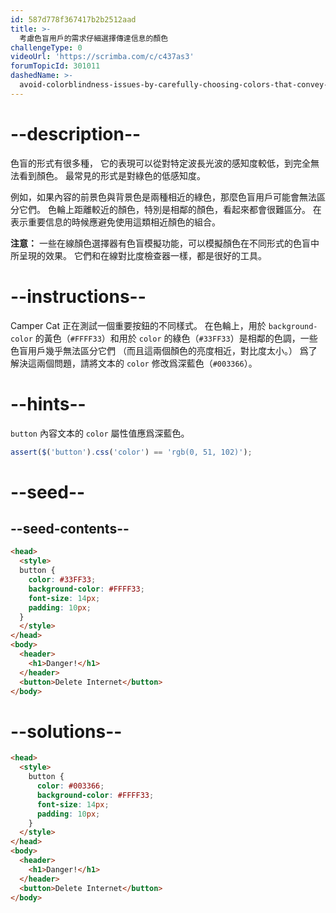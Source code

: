 ```yaml
---
id: 587d778f367417b2b2512aad
title: >-
  考慮色盲用戶的需求仔細選擇傳達信息的顏色
challengeType: 0
videoUrl: 'https://scrimba.com/c/c437as3'
forumTopicId: 301011
dashedName: >-
  avoid-colorblindness-issues-by-carefully-choosing-colors-that-convey-information
---
```


# --description--

色盲的形式有很多種， 它的表現可以從對特定波長光波的感知度較低，到完全無法看到顏色。 最常見的形式是對綠色的低感知度。

例如，如果內容的前景色與背景色是兩種相近的綠色，那麼色盲用戶可能會無法區分它們。 色輪上距離較近的顏色，特別是相鄰的顏色，看起來都會很難區分。 在表示重要信息的時候應避免使用這類相近顏色的組合。

**注意：** 一些在線顏色選擇器有色盲模擬功能，可以模擬顏色在不同形式的色盲中所呈現的效果。 它們和在線對比度檢查器一樣，都是很好的工具。

# --instructions--

Camper Cat 正在測試一個重要按鈕的不同樣式。 在色輪上，用於 `background-color` 的黃色（`#FFFF33`）和用於 `color` 的綠色（`#33FF33`）是相鄰的色調，一些色盲用戶幾乎無法區分它們 （而且這兩個顏色的亮度相近，對比度太小。） 爲了解決這兩個問題，請將文本的 `color` 修改爲深藍色（`#003366`）。

# --hints--

`button` 內容文本的 `color` 屬性值應爲深藍色。

```js
assert($('button').css('color') == 'rgb(0, 51, 102)');
```

# --seed--

## --seed-contents--

```html
<head>
  <style>
  button {
    color: #33FF33;
    background-color: #FFFF33;
    font-size: 14px;
    padding: 10px;
  }
  </style>
</head>
<body>
  <header>
    <h1>Danger!</h1>
  </header>
  <button>Delete Internet</button>
</body>
```

# --solutions--

```html
<head>
  <style>
    button {
      color: #003366;
      background-color: #FFFF33;
      font-size: 14px;
      padding: 10px;
    }
  </style>
</head>
<body>
  <header>
    <h1>Danger!</h1>
  </header>
  <button>Delete Internet</button>
</body>
```
